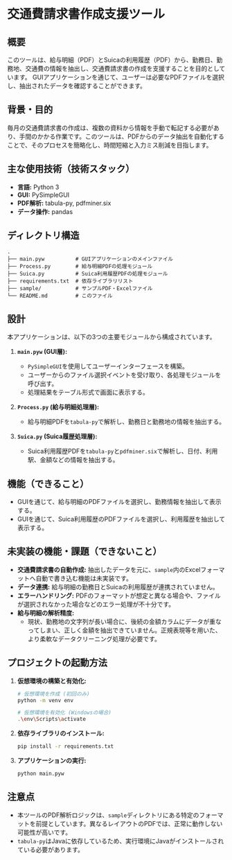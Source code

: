 # 交通費請求書作成支援ツール

## 概要

このツールは、給与明細（PDF）とSuicaの利用履歴（PDF）から、勤務日、勤務地、交通費の情報を抽出し、交通費請求書の作成を支援することを目的としています。
GUIアプリケーションを通じて、ユーザーは必要なPDFファイルを選択し、抽出されたデータを確認することができます。

## 背景・目的

毎月の交通費請求書の作成は、複数の資料から情報を手動で転記する必要があり、手間のかかる作業です。このツールは、PDFからのデータ抽出を自動化することで、そのプロセスを簡略化し、時間短縮と入力ミス削減を目指します。

## 主な使用技術（技術スタック）

- **言語:** Python 3
- **GUI:** PySimpleGUI
- **PDF解析:** tabula-py, pdfminer.six
- **データ操作:** pandas

## ディレクトリ構造

```
.
├── main.pyw          # GUIアプリケーションのメインファイル
├── Process.py        # 給与明細PDFの処理モジュール
├── Suica.py          # Suica利用履歴PDFの処理モジュール
├── requirements.txt  # 依存ライブラリリスト
├── sample/           # サンプルPDF・Excelファイル
└── README.md         # このファイル
```

## 設計

本アプリケーションは、以下の3つの主要モジュールから構成されています。

1.  **`main.pyw` (GUI層):**
    -   `PySimpleGUI`を使用してユーザーインターフェースを構築。
    -   ユーザーからのファイル選択イベントを受け取り、各処理モジュールを呼び出す。
    -   処理結果をテーブル形式で画面に表示する。

2.  **`Process.py` (給与明細処理層):**
    -   給与明細PDFを`tabula-py`で解析し、勤務日と勤務地の情報を抽出する。

3.  **`Suica.py` (Suica履歴処理層):**
    -   Suica利用履歴PDFを`tabula-py`と`pdfminer.six`で解析し、日付、利用駅、金額などの情報を抽出する。

## 機能（できること）

-   GUIを通じて、給与明細のPDFファイルを選択し、勤務情報を抽出して表示する。
-   GUIを通じて、Suica利用履歴のPDFファイルを選択し、利用履歴を抽出して表示する。

## 未実装の機能・課題（できないこと）

-   **交通費請求書の自動作成:** 抽出したデータを元に、`sample`内のExcelフォーマットへ自動で書き込む機能は未実装です。
-   **データ連携:** 給与明細の勤務日とSuicaの利用履歴が連携されていません。
-   **エラーハンドリング:** PDFのフォーマットが想定と異なる場合や、ファイルが選択されなかった場合などのエラー処理が不十分です。
-   **給与明細の解析精度:**
    -   現状、勤務地の文字列が長い場合に、後続の金額カラムにデータが重なってしまい、正しく金額を抽出できていません。正規表現等を用いた、より柔軟なデータクリーニング処理が必要です。

## プロジェクトの起動方法

1.  **仮想環境の構築と有効化:**
    ```bash
    # 仮想環境を作成 (初回のみ)
    python -m venv env

    # 仮想環境を有効化 (Windowsの場合)
    .\env\Scripts\activate
    ```

2.  **依存ライブラリのインストール:**
    ```bash
    pip install -r requirements.txt
    ```

3.  **アプリケーションの実行:**
    ```bash
    python main.pyw
    ```

## 注意点

-   本ツールのPDF解析ロジックは、`sample`ディレクトリにある特定のフォーマットを前提としています。異なるレイアウトのPDFでは、正常に動作しない可能性が高いです。
-   `tabula-py`はJavaに依存しているため、実行環境にJavaがインストールされている必要があります。